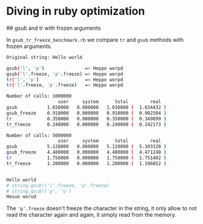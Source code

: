 # Diving in ruby optimization

## gsub and tr with frozen arguments

In `gsub_tr_freeze_benchmark.rb` we compare `tr` and `gsub` methods with frozen arguments.

~~~bash
Original string: Hello world

gsub('l', 'p')               => Heppo worpd
gsub('l'.freeze, 'p'.freeze) => Heppo worpd
tr('l', 'p')                 => Heppo worpd
tr('l'.freeze, 'p'.freeze)   => Heppo worpd

Number of calls: 1000000
                   user     system      total        real
gsub           1.030000   0.000000   1.030000 (  1.034432 )
gsub_freeze    0.910000   0.000000   0.910000 (  0.902504 )
tr             0.350000   0.000000   0.350000 (  0.349899 )
tr_freeze      0.240000   0.000000   0.240000 (  0.242173 )

Number of calls: 5000000
                   user     system      total        real
gsub           5.120000   0.000000   5.120000 (  5.103320 )
gsub_freeze    4.480000   0.000000   4.480000 (  4.471240 )
tr             1.750000   0.000000   1.750000 (  1.751402 )
tr_freeze      1.200000   0.000000   1.200000 (  1.196852 )


Hello world
# string.gsub!('l'.freeze, 'p'.freeze)
# string.gsub!('p', 'u')
Heuuo worud
~~~

The `'p'.freeze` doesn't freeze the character in the string,
it only allow to not read the character again and again, it simply read from the memory.

